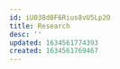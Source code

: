 ```yaml
---
id: iU038d0F6Rius8vU5Lp2O
title: Research
desc: ''
updated: 1634561774393
created: 1634561769467
---
```



